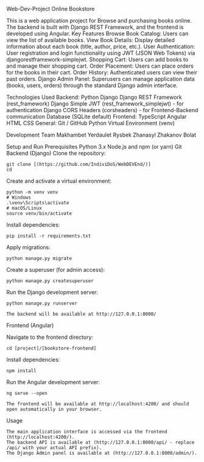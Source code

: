 Web-Dev-Project
Online Bookstore

This is a web application project for Browse and purchasing books online. The backend is built with Django REST Framework, and the frontend is developed using Angular.
Key Features
    Browse Book Catalog: Users can view the list of available books.
    View Book Details: Display detailed information about each book (title, author, price, etc.).
    User Authentication: User registration and login functionality using JWT (JSON Web Tokens) via djangorestframework-simplejwt.
    Shopping Cart: Users can add books to and manage their shopping cart.
    Order Placement: Users can place orders for the books in their cart.
    Order History: Authenticated users can view their past orders.
    Django Admin Panel: Superusers can manage application data (books, users, orders) through the standard Django admin interface.

Technologies Used
    Backend:
        Python
        Django
        Django REST Framework (rest_framework)
        Django Simple JWT (rest_framework_simplejwt) - for authentication
        Django CORS Headers (corsheaders) - for Frontend-Backend communication
        Database (SQLite default)
    Frontend:
        TypeScript
        Angular
        HTML
        CSS
    General:
        Git / GitHub
        Python Virtual Environment (venv)

Development Team
    Makhambet Yerdaulet
    Rysbek Zhanasyl
    Zhakanov Bolat

Setup and Run
Prerequisites
    Python 3.x
    Node.js and npm (or yarn)
    Git
Backend (Django)
    Clone the repository:
    
    git clone [(https://github.com/IndiviDoS/WebDEVEnd/)]
    cd
    
Create and activate a virtual environment:
    
    python -m venv venv
    # Windows
    .\venv\Scripts\activate
    # macOS/Linux
    source venv/bin/activate
Install dependencies:
    
    pip install -r requirements.txt

Apply migrations:

    python manage.py migrate

 Create a superuser (for admin access):

    python manage.py createsuperuser

Run the Django development server:

    python manage.py runserver

    The backend will be available at http://127.0.0.1:8000/

Frontend (Angular)

Navigate to the frontend directory:

    cd [project]/[bookstore-frontend]

Install dependencies:

    npm install

Run the Angular development server:

    ng serve --open

    The frontend will be available at http://localhost:4200/ and should open automatically in your browser.

Usage

    The main application interface is accessed via the frontend (http://localhost:4200/).
    The backend API is available at (http://127.0.0.1:8000/api/ - replace /api/ with your actual API prefix).
    The Django Admin panel is available at (http://127.0.0.1:8000/admin/).

